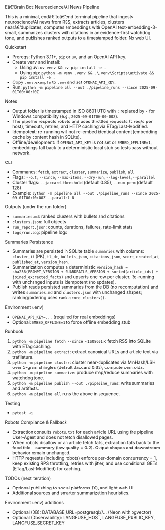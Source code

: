 ﻿Eâ€‘Brain Bot: Neuroscience/AI News Pipeline

This is a minimal, endâ€‘toâ€‘end terminal pipeline that ingests neuroscience/AI news from RSS, extracts articles, clusters nearâ€‘duplicates, computes embeddings with OpenAI text-embedding-3-small, summarizes clusters with citations in an evidence-first watchdog tone, and publishes ranked outputs to a timestamped folder. No web UI.

Quickstart

- Prereqs: Python 3.11+, `pip` or `uv`, and an OpenAI API key.
- Create venv and install:
  - Using uv: `uv venv && uv pip install -e .`
  - Using pip: `python -m venv .venv && .\.venv\Scripts\activate && pip install -e .`
- Copy `.env.example` to `.env` and set `OPENAI_API_KEY`.
- Run: `python -m pipeline all --out ./pipeline_runs --since 2025-09-01T00:00:00Z`

Notes

- Output folder is timestamped in ISO 8601 UTC with `:` replaced by `-` for Windows compatibility (e.g., `2025-09-01T00-00-00Z`).
- The pipeline respects robots and uses throttled requests (2 req/s per host), timeouts, retries, and HTTP caching via ETag/Last-Modified.
- Idempotent: re-running will not re-embed identical content (embedding cache by content hash in SQLite).
- Offline/development: if `OPENAI_API_KEY` is not set or `EMBED_OFFLINE=1`, embeddings fall back to a deterministic local stub so tests pass without network.

CLI

- Commands: `fetch`, `extract`, `cluster`, `summarize`, `publish`, `all`
- Flags: `--out`, `--since`, `--max-items`, `--dry-run`, `--log-level`, `--parallel`
- Cluster flags: `--jaccard-threshold` (default 0.85), `--num-perm` (default 128)
- Example: `python -m pipeline all --out ./pipeline_runs --since 2025-09-01T00:00:00Z --parallel 8`

Outputs (under the run folder)

- `summaries.md`: ranked clusters with bullets and citations
- `clusters.json`: full objects
- `run_report.json`: counts, durations, failures, rate-limit stats
- `logs/run.log`: pipeline logs

Summaries Persistence

- Summaries are persisted in SQLite table `summaries` with columns: `cluster_id` (PK), `tl_dr`, `bullets_json`, `citations_json`, `score`, `created_at`, `published_at`, `version_hash`.
- Summarization computes a deterministic `version_hash = sha256(PROMPT_VERSION + GUARDRAILS_VERSION + sorted(article_ids) + joined_extracted_facts)` and upserts one row per cluster. Re-running with unchanged inputs is idempotent (no updates).
- Publish reads persisted summaries from the DB (no recomputation) and writes `summaries.md` and `clusters.json` with unchanged shapes; ranking/ordering uses `rank.score_clusters()`.

Environment (.env)

- `OPENAI_API_KEY=...` (required for real embeddings)
- Optional: `EMBED_OFFLINE=1` to force offline embedding stub

Runbook

1) `python -m pipeline fetch --since <ISO8601>`: fetch RSS into SQLite with ETag caching.
2) `python -m pipeline extract`: extract canonical URLs and article text via trafilatura.
3) `python -m pipeline cluster`: cluster near-duplicates via MinHash/LSH over 5-gram shingles (default Jaccard 0.85); compute centroids.
4) `python -m pipeline summarize`: produce map/reduce summaries with watchdog tone.
5) `python -m pipeline publish --out ./pipeline_runs`: write summaries and artifacts.
6) `python -m pipeline all` runs the above in sequence.

Testing

- `pytest -q`

Robots Compliance & Fallback

- Extraction consults `robots.txt` for each article URL using the pipeline User-Agent and does not fetch disallowed pages.
- When robots disallow or an article fetch fails, extraction falls back to the feed title + summary (low quality = 0.2). Output shapes and downstream behavior remain unchanged.
- HTTP requests (including robots) enforce per-domain concurrency = 1, keep existing RPS throttling, retries with jitter, and use conditional GETs (ETag/Last-Modified) for caching.

TODOs (next iteration)

- Optional publishing to social platforms (X), and light web UI.
- Additional sources and smarter summarization heuristics.


Environment (.env) additions

- Optional (DB): DATABASE_URL=postgresql://... (Neon with pgvector)
- Optional (Observability): LANGFUSE_HOST, LANGFUSE_PUBLIC_KEY, LANGFUSE_SECRET_KEY

